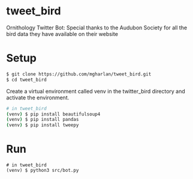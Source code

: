 # tweet_bird
Ornithology Twitter Bot:
Special thanks to the Audubon Society for all the bird data they have available on their website

# Setup 
```bash
$ git clone https://github.com/mgharlan/tweet_bird.git
$ cd tweet_bird
```

Create a virtual environment called venv in the twitter_bird directory and activate the environment.

```bash
# in tweet_bird
(venv) $ pip install beautifulsoup4
(venv) $ pip install pandas
(venv) $ pip install tweepy
```

# Run
```
# in tweet_bird
(venv) $ python3 src/bot.py
